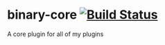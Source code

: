 # binary-core [![Build Status](https://travis-ci.org/binaryoverload/binary-core.svg?branch=master)](https://travis-ci.org/binaryoverload/binary-core)
A core plugin for all of my plugins

